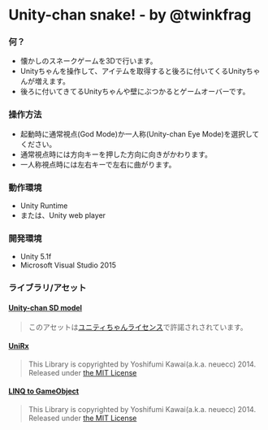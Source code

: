 # Unity-chan snake! - by @twinkfrag

### 何？
  - 懐かしのスネークゲームを3Dで行います。
  - Unityちゃんを操作して、アイテムを取得すると後ろに付いてくるUnityちゃんが増えます。
  - 後ろに付いてきてるUnityちゃんや壁にぶつかるとゲームオーバーです。

### 操作方法
  - 起動時に通常視点(God Mode)か一人称(Unity-chan Eye Mode)を選択してください。
  - 通常視点時には方向キーを押した方向に向きがかわります。
  - 一人称視点時には左右キーで左右に曲がります。

### 動作環境
  - Unity Runtime
  - または、Unity web player

### 開発環境
  - Unity 5.1f
  - Microsoft Visual Studio 2015

### ライブラリ/アセット

#### [Unity-chan SD model](http://unity-chan.com/)

> このアセットは[ユニティちゃんライセンス](http://unity-chan.com/download/license.html)で許諾されされています。

#### [UniRx](https://github.com/neuecc/UniRx)

> This Library is copyrighted by Yoshifumi Kawai(a.k.a. neuecc) 2014.
> Released under [the MIT License](http://opensource.org/licenses/mit-license.php)

#### [LINQ to GameObject](https://github.com/neuecc/LINQ-to-GameObject-for-Unity)

> This Library is copyrighted by Yoshifumi Kawai(a.k.a. neuecc) 2014.
> Released under [the MIT License](http://opensource.org/licenses/mit-license.php)

